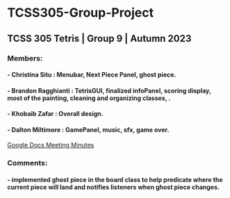 # **TCSS305-Group-Project**

## **TCSS 305 Tetris | Group 9 | Autumn 2023**

### Members:
#### - Christina Situ : Menubar, Next Piece Panel, ghost piece.
#### - Brandon Ragghianti : TetrisGUI, finalized infoPanel, scoring display, most of the painting, cleaning and organizing classes, .
#### - Khobaib Zafar : Overall design. 
#### - Dalton Miltimore : GamePanel, music, sfx, game over.

[Google Docs Meeting Minutes](https://docs.google.com/document/d/1Gtdj8quBbRTpbuXDzKGhPMjTZWuvtRnsdNzf95d8Cf4/edit#heading=h.pg670c9zsoh2)

### Comments:
#### - implemented ghost piece in the board class to help predicate where the current piece will land and notifies listeners when ghost piece changes.
